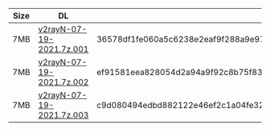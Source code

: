 |    Size   |     DL  | sha512sum |
|  ---  |  ---  |  ---  |
| 7MB | [v2rayN-07-19-2021.7z.001](https://cdn.jsdelivr.net/gh/googleians/v2rayN@main/v2rayN-07-19-2021.7z.001) | 36578df1fe060a5c6238e2eaf9f288a9e97e08e3c5282d793a3c66234b2e8c122228be68cc7416ca38837fdc943f2eb649b70ab464ee5e70b306d4d68324d78e |
| 7MB | [v2rayN-07-19-2021.7z.002](https://cdn.jsdelivr.net/gh/googleians/v2rayN@main/v2rayN-07-19-2021.7z.002) | ef91581eea828054d2a94a9f92c8b75f83f5ec6c5ec735f4421e56eb7c439058da0d46d30d87a838e93704b017733e28062035c4405a4e26a287c78e1cc74213 |
| 7MB | [v2rayN-07-19-2021.7z.003](https://cdn.jsdelivr.net/gh/googleians/v2rayN@main/v2rayN-07-19-2021.7z.003) | c9d080494edbd882122e46ef2c1a04fe326f763b2eab01869dc50d2ed65d3ce5a139bfe934c6b23f3eea93eebf9bee1e90506ce81bbf89ea717e9f82e966b254 |

